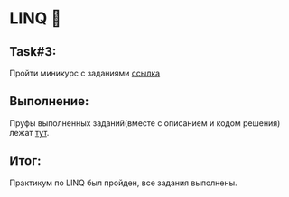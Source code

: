 # LINQ 💪
## Task#3:
Пройти миникурс с заданиями [ссылка](https://ulearn.me/course/linq/Vvedenie_3446fab2-15df-4045-ab40-abc1f3dc87c8) 

## Выполнение:
Пруфы выполненных заданий(вместе с описанием и кодом решения) лежат [тут](https://github.com/BashkaCoder/Unity_practice_4/tree/Task3/Proofs).

## Итог:
Практикум по LINQ был пройден, все задания выполнены. 
